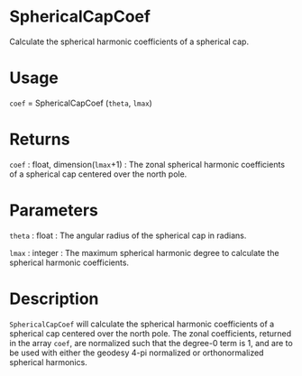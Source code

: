 # SphericalCapCoef

Calculate the spherical harmonic coefficients of a spherical cap.

# Usage

`coef` = SphericalCapCoef (`theta`, `lmax`)

# Returns

`coef` : float, dimension(`lmax`+1)
:   The zonal spherical harmonic coefficients of a spherical cap centered over the north pole.

# Parameters

`theta` : float
:   The angular radius of the spherical cap in radians.

`lmax` : integer
:   The maximum spherical harmonic degree to calculate the spherical harmonic coefficients.

# Description

`SphericalCapCoef` will calculate the spherical harmonic coefficients of a spherical cap centered over the north pole. The zonal coefficients, returned in the array `coef`, are normalized such that the degree-0 term is 1, and are to be used with either the geodesy 4-pi normalized or orthonormalized spherical harmonics.

